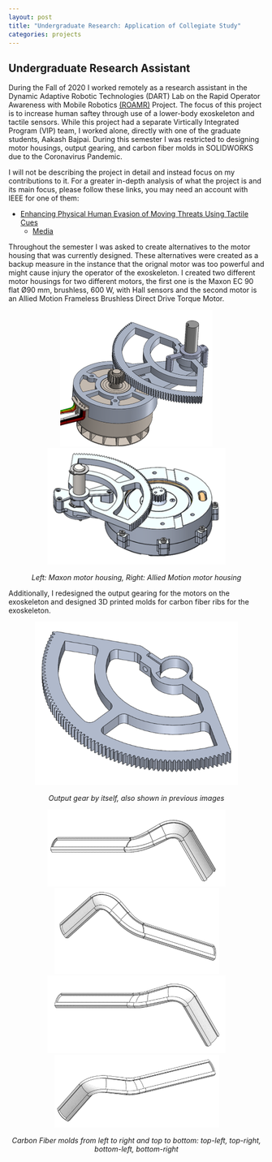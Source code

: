 ```yaml
---
layout: post
title: "Undergraduate Research: Application of Collegiate Study"
categories: projects
---
```


## Undergraduate Research Assistant
During the Fall of 2020 I worked remotely as a research assistant in the Dynamic Adaptive Robotic Technologies (DART) Lab on the Rapid Operator Awareness with Mobile Robotics [(ROAMR)](https://sites.gatech.edu/dart-lab/research/) Project. The focus of this project is to increase human saftey through use of a lower-body exoskeleton and tactile sensors. While this project had a separate Virtically Integrated Program (VIP) team, I worked alone, directly with one of the graduate students, Aakash Bajpai. During this semester I was restricted to designing motor housings, output gearing, and carbon fiber molds in SOLIDWORKS due to the Coronavirus Pandemic.

I will not be describing the project in detail and instead focus on my contributions to it. For a greater in-depth analysis of what the project is and its main focus, please follow these links, you may need an account with IEEE for one of them:
- [Enhancing Physical Human Evasion of Moving Threats Using Tactile Cues](https://ieeexplore.ieee.org/document/8943999)
  - [Media](https://www.youtube.com/watch?v=v_ta9MbeRus)

Throughout the semester I was asked to create alternatives to the motor housing that was currently designed. These alternatives were created as a backup measure in the instance that the orignal motor was too powerful and might cause injury the operator of the exoskeleton. I created two different motor housings for two different motors, the first one is the Maxon EC 90 flat Ø90 mm, brushless, 600 W, with Hall sensors and the second motor is an Allied Motion Frameless Brushless Direct Drive Torque Motor.

<p align="center">
  <img src="https://github.com/b-mangel/Website/blob/main/docs/portfolio/_posts/_assets/maxon_motor_pic.png?raw=true" width=300 />
  <img src="https://github.com/b-mangel/Website/blob/main/docs/portfolio/_posts/_assets/8mm_alliedDrive_pic.png?raw=true" width=350 />
</p>

<p align="center">
  <i>Left: Maxon motor housing, Right: Allied Motion motor housing</i>
</p>

Additionally, I redesigned the output gearing for the motors on the exoskeleton and designed 3D printed molds for carbon fiber ribs for the exoskeleton.

<p align="center">
  <img src="https://github.com/b-mangel/Website/blob/main/docs/portfolio/_posts/_assets/output_gear.png?raw=true" width=400 />
</p>

<p align="center">
  <i>Output gear by itself, also shown in previous images</i>
</p>

<p align="center">
  <img src="https://github.com/b-mangel/Website/blob/main/docs/portfolio/_posts/_assets/top_left_mold.png?raw=true" width=350 />
  <img src="https://github.com/b-mangel/Website/blob/main/docs/portfolio/_posts/_assets/top_right_mold.png?raw=true" width=325 />
  <img src="https://github.com/b-mangel/Website/blob/main/docs/portfolio/_posts/_assets/bottom_left_mold.png?raw=true" width=350 />
  <img src="https://github.com/b-mangel/Website/blob/main/docs/portfolio/_posts/_assets/bottom_right_mold.png?raw=true" width=325 />
</p>

<p align="center">
  <i>Carbon Fiber molds from left to right and top to bottom: top-left, top-right, bottom-left, bottom-right</i>
</p>
